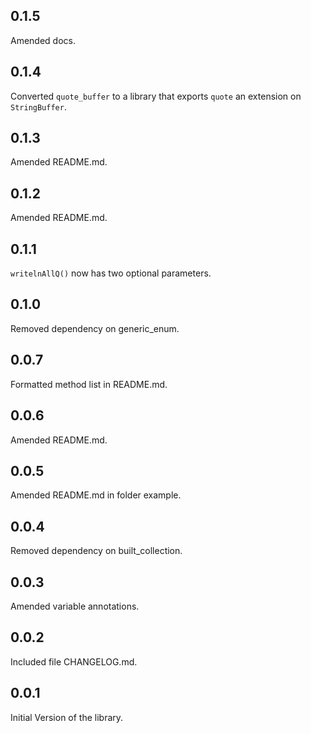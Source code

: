 ## 0.1.5

Amended docs.


## 0.1.4

Converted `quote_buffer` to a library that exports `quote`
an extension on `StringBuffer`.

## 0.1.3

Amended README.md.


## 0.1.2

Amended README.md.

## 0.1.1

`writelnAllQ()` now has two optional parameters.

## 0.1.0

Removed dependency on generic_enum.

## 0.0.7

Formatted method list in README.md.

## 0.0.6

Amended README.md.


## 0.0.5

Amended README.md in folder example.

## 0.0.4

Removed dependency on built_collection.

## 0.0.3

Amended variable annotations.

## 0.0.2

Included file CHANGELOG.md.

## 0.0.1

Initial Version of the library.